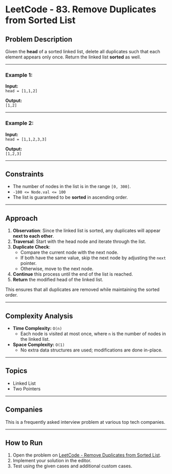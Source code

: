 # LeetCode - 83. Remove Duplicates from Sorted List

## Problem Description
Given the **head** of a sorted linked list, delete all duplicates such that each element appears only once. Return the linked list **sorted** as well.

---

### Example 1:
**Input:**  
`head = [1,1,2]`  

**Output:**  
`[1,2]`

---

### Example 2:
**Input:**  
`head = [1,1,2,3,3]`  

**Output:**  
`[1,2,3]`

---

## Constraints
- The number of nodes in the list is in the range `[0, 300]`.
- `-100 <= Node.val <= 100`
- The list is guaranteed to be **sorted** in ascending order.

---

## Approach
1. **Observation**: Since the linked list is sorted, any duplicates will appear **next to each other**.
2. **Traversal**: Start with the head node and iterate through the list.
3. **Duplicate Check**:  
   - Compare the current node with the next node.  
   - If both have the same value, skip the next node by adjusting the `next` pointer.  
   - Otherwise, move to the next node.
4. **Continue** this process until the end of the list is reached.
5. **Return** the modified head of the linked list.

This ensures that all duplicates are removed while maintaining the sorted order.

---

## Complexity Analysis
- **Time Complexity:** `O(n)`  
  - Each node is visited at most once, where `n` is the number of nodes in the linked list.
- **Space Complexity:** `O(1)`  
  - No extra data structures are used; modifications are done in-place.

---

## Topics
- Linked List  
- Two Pointers  

---

## Companies
This is a frequently asked interview problem at various top tech companies.

---

## How to Run
1. Open the problem on [LeetCode - Remove Duplicates from Sorted List](https://leetcode.com/problems/remove-duplicates-from-sorted-list/).  
2. Implement your solution in the editor.  
3. Test using the given cases and additional custom cases.

